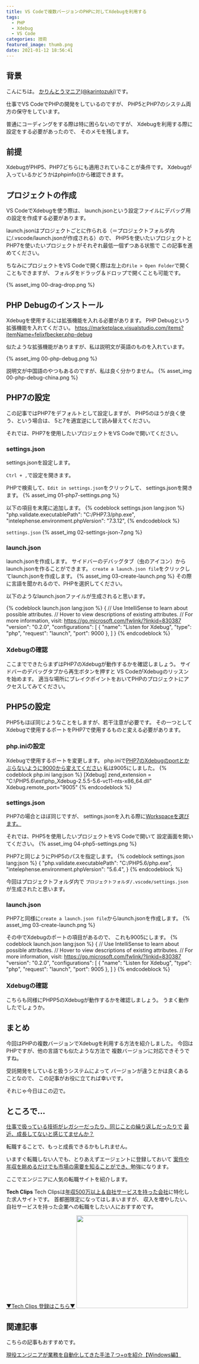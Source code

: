 ```yaml
---
title: VS Codeで複数バージョンのPHPに対してXdebugを利用する
tags:
  - PHP
  - Xdebug
  - VS Code
categories: 技術
featured_image: thumb.png
date: 2021-01-12 18:56:41
---
```



## 背景
こんにちは。 [かりんとうマニア(@karintozuki)](https://twitter.com/karintozuki)です。  

仕事でVS CodeでPHPの開発をしているのですが、
PHP5とPHP7のシステム両方の保守をしています。

普通にコーディングをする際は特に困らないのですが、
Xdebugを利用する際に設定をする必要があったので、
そのメモを残します。
<!-- more -->

## 前提
XdebugがPHP5、PHP7どちらにも適用されていることが条件です。
Xdebugが入っているかどうかはphpinfo()から確認できます。

## プロジェクトの作成
VS CodeでXdebugを使う際は、
launch.jsonという設定ファイルにデバッグ用の設定を作成する必要があります。

launch.jsonはプロジェクトごとに作られる（＝プロジェクトフォルダ内に/.vscode/launch.jsonが作成される）ので、
PHP5を使いたいプロジェクトとPHP7を使いたいプロジェクトがそれぞれ最低一個ずつある状態で
この記事を進めてください。

ちなみにプロジェクトをVS Codeで開く際は左上の`File > Open Folder`で開くこともできますが、
フォルダをドラッグ＆ドロップで開くことも可能です。

{% asset_img 00-drag-drop.png %}

## PHP Debugのインストール
Xdebugを使用するには拡張機能を入れる必要があります。
PHP Debugという拡張機能を入れてください。
https://marketplace.visualstudio.com/items?itemName=felixfbecker.php-debug

似たような拡張機能がありますが、私は説明文が英語のものを入れています。

{% asset_img 00-php-debug.png %}

説明文が中国語のやつもあるのですが、私は良く分かりません。
{% asset_img 00-php-debug-china.png %}


## PHP7の設定
この記事ではPHP7をデフォルトとして設定しますが、
PHP5のほうが良く使う、という場合は、
5と7を適宜逆にして読み替えてください。

それでは、PHP7を使用したいプロジェクトをVS Codeで開いてください。
### settings.json
settings.jsonを設定します。

`Ctrl + ,`で設定を開きます。

PHPで検索して、`Edit in settings.json`をクリックして、
settings.jsonを開きます。
{% asset_img 01-php7-settings.png %}

以下の項目を末尾に追加します。
{% codeblock settings.json lang:json %}
  "php.validate.executablePath": "C:/PHP7.3/php.exe",
  "intelephense.environment.phpVersion": "7.3.12",
{% endcodeblock %}

`settings.json`
{% asset_img 02-settings-json-7.png %}

### launch.json
launch.jsonを作成します。
サイドバーのデバッグタブ（虫のアイコン）から
launch.jsonを作ることができます。
`create a launch.json file`をクリックしてlaunch.jsonを作成します。
{% asset_img 03-create-launch.png %}
その際に言語を聞かれるので、PHPを選択してください。


以下のようなlaunch.jsonファイルが生成されると思います。

{% codeblock launch.json lang:json %}
{
    // Use IntelliSense to learn about possible attributes.
    // Hover to view descriptions of existing attributes.
    // For more information, visit: https://go.microsoft.com/fwlink/?linkid=830387
    "version": "0.2.0",
    "configurations": [
        {
            "name": "Listen for Xdebug",
            "type": "php",
            "request": "launch",
            "port": 9000
        },
    ]
}
{% endcodeblock %}

### Xdebugの確認
ここまでできたらまずはPHP7のXdebugが動作するかを確認しましょう。
サイドバーのデバッグタブから再生ボタンを押すと
VS CodeがXdebugのリッスンを始めます。
適当な場所にブレイクポイントをおいてPHPのプロジェクトにアクセスしてみてください。

## PHP5の設定
PHP5もほぼ同じようなことをしますが、若干注意が必要です。
その一つとしてXdebugで使用するポートをPHP7で使用するものと変える必要があります。

### php.iniの設定
Xdebugで使用するポートを変更します。
php.iniで<u>PHP7のXdebugのportとかぶらないように9000から変えてください</u>
私は9005にしました。
{% codeblock php.ini lang:json %}
[Xdebug]
zend_extension = "C:\PHP5.6\ext\php_Xdebug-2.5.5-5.6-vc11-nts-x86_64.dll"
Xdebug.remote_port="9005"
{% endcodeblock %}

### settings.json
PHP7の場合とほぼ同じですが、
settings.jsonを入れる際に<u>Workspaceを選びます。</u>

それでは、PHP5を使用したいプロジェクトをVS Codeで開いて
設定画面を開いてください。
{% asset_img 04-php5-settings.png %}

PHP7と同じようにPHP5のパスを指定します。
{% codeblock settings.json lang:json %}
{
  "php.validate.executablePath": "C:/PHP5.6/php.exe",
  "intelephense.environment.phpVersion": "5.6.4",
}
{% endcodeblock %}

今回はプロジェクトフォルダ内で
`プロジェクトフォルダ/.vscode/settings.json`が生成されたと思います。

### launch.json
PHP7と同様に`create a launch.json file`からlaunch.jsonを作成します。
{% asset_img 03-create-launch.png %}

その中でXdebugのポートの項目があるので、
これも9005にします。
{% codeblock launch.json lang:json %}
{
    // Use IntelliSense to learn about possible attributes.
    // Hover to view descriptions of existing attributes.
    // For more information, visit: https://go.microsoft.com/fwlink/?linkid=830387
    "version": "0.2.0",
    "configurations": [
        {
            "name": "Listen for Xdebug",
            "type": "php",
            "request": "launch",
            "port": 9005
        },
    ]
}
{% endcodeblock %}


### Xdebugの確認
こちらも同様にPHPP5のXdebugが動作するかを確認しましょう。
うまく動作したでしょうか。


## まとめ
今回はPHPの複数バージョンでXdebugを利用する方法を紹介しました。
今回はPHPですが、他の言語でも似たような方法で
複数バージョンに対応できそうですね。

受託開発をしていると扱うシステムによって
バージョンが違うとかは良くあることなので、
この記事がお役に立てれば幸いです。

それじゃ今日はこの辺で。

## ところで...
<u>仕事で扱っている技術がレガシーだったり、同じことの繰り返しだったりで</u>
<u>最近、成長してないと感じてませんか？</u>

転職することで、もっと成長できるかもしれません。

いますぐ転職しない人でも、とりあえずエージェントに登録しておいて
<u>案件や年収を眺めるだけでも市場の需要を知ることができ、</u>勉強になります。

ここでエンジニアに人気の転職サイトを紹介します。

**Tech Clips**
Tech Clipsは<u>年収500万以上＆自社サービスを持った会社</u>に特化した求人サイトです。
首都圏限定になってはしまいますが、
収入を増やしたい、自社サービスを持った企業への転職をしたい人におすすめです。

[▼Tech Clips 登録はこちら▼](https://px.a8.net/svt/ejp?a8mat=3H3JXF+DE94S2+3SWM+61Z81)
<a href="https://px.a8.net/svt/ejp?a8mat=3H3JXF+DE94S2+3SWM+61Z81" rel="nofollow">
<img border="0" width="300" height="250" alt="" src="https://www20.a8.net/svt/bgt?aid=210117795810&wid=001&eno=01&mid=s00000017743001017000&mc=1"></a>
<img border="0" width="1" height="1" src="https://www12.a8.net/0.gif?a8mat=3H3JXF+DE94S2+3SWM+61Z81" alt="">


## 関連記事
こちらの記事もおすすめです。  

[現役エンジニアが業務を自動化してきた手法７つ+αを紹介【Windows編】](/2020/07/2020-0712-windowsAutomation/)